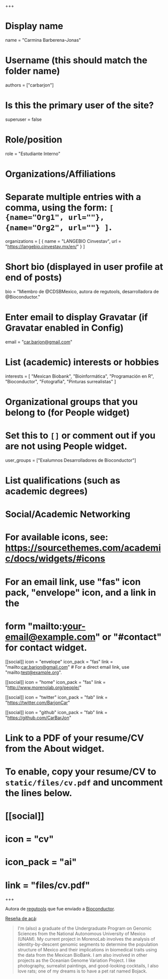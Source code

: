 +++
# Display name
name = "Carmina Barberena-Jonas"

# Username (this should match the folder name)
authors = ["carbarjon"]

# Is this the primary user of the site?
superuser = false

# Role/position
role = "Estudiante Interno"

# Organizations/Affiliations
#   Separate multiple entries with a comma, using the form: `[ {name="Org1", url=""}, {name="Org2", url=""} ]`.
organizations = [ { name = "LANGEBIO Cinvestav", url = "https://langebio.cinvestav.mx/en/" } ]

# Short bio (displayed in user profile at end of posts)
bio = "Miembro de @CDSBMexico, autora de regutools, desarrolladora de @Bioconductor."

# Enter email to display Gravatar (if Gravatar enabled in Config)
email = "car.barjon@gmail.com"

# List (academic) interests or hobbies
interests = [
  "Mexican Biobank",
  "Bioinformática",
  "Programación en R",
  "Bioconductor",
  "Fotografía",
  "Pinturas surrealistas"
]

# Organizational groups that you belong to (for People widget)
#   Set this to `[]` or comment out if you are not using People widget.
user_groups = ["Exalumnos Desarrolladores de Bioconductor"]

# List qualifications (such as academic degrees)

# Social/Academic Networking
# For available icons, see: https://sourcethemes.com/academic/docs/widgets/#icons
#   For an email link, use "fas" icon pack, "envelope" icon, and a link in the
#   form "mailto:your-email@example.com" or "#contact" for contact widget.

[[social]]
  icon = "envelope"
  icon_pack = "fas"
  link = "mailto:car.barjon@gmail.com"  # For a direct email link, use "mailto:test@example.org".

[[social]]
  icon = "home"
  icon_pack = "fas"
  link = "http://www.morenolab.org/people/"

[[social]]
  icon = "twitter"
  icon_pack = "fab"
  link = "https://twitter.com/BarjonCar"

[[social]]
  icon = "github"
  icon_pack = "fab"
  link = "https://github.com/CarBarJon"

# Link to a PDF of your resume/CV from the About widget.
# To enable, copy your resume/CV to `static/files/cv.pdf` and uncomment the lines below.
# [[social]]
#   icon = "cv"
#   icon_pack = "ai"
#   link = "files/cv.pdf"

+++

Autora de [regutools](https://comunidadbioinfo.github.io/regutools) que fue enviado a [Bioconductor](http://bioconductor.org/).

[Reseña de acá](http://www.morenolab.org/people/):

> I'm (also) a graduate of the Undergraduate Program on Genomic Sciences from the National Autonomous University of Mexico (UNAM). My current project in MorenoLab involves the analysis of identity-by-descent genomic segments to determine the population structure of Mexico and their implications in biomedical traits using the data from the Mexican BioBank. I am also involved in other projects as the Oceanian Genome Variation Project. I like photography, surrealist paintings, and good-looking cocktails, I also love rats; one of my dreams is to have a pet rat named Bojack.
